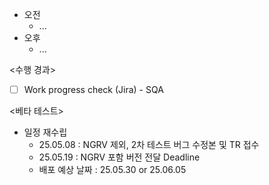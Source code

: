 - 오전
	- ...
- 오후
	- ...

<수행 경과>
- [ ] Work progress check (Jira) - SQA

<베타 테스트>
- 일정 재수립
	- 25.05.08 : NGRV 제외, 2차 테스트 버그 수정본 및 TR 접수
	- 25.05.19 : NGRV 포함 버전 전달 Deadline
	- 배포 예상 날짜 : 25.05.30 or 25.06.05
